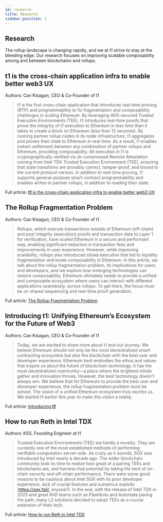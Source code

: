 ```yaml
---
id: research
title: Research
sidebar_position: 2
---
```


## Research

The rollup landscape is changing rapidly, and we at t1 strive to stay at the bleeding edge. Our research focuses on improving scalable composability among and between blockchains and rollups.

## **t1** is the cross-chain application infra to enable better web3 UX

Authors: Can Kisagun, CEO & Co-Founder of t1

> t1 is the first cross-chain application that introduces real-time proving (RTP) and programmability to fix fragmentation and composability challenges in scaling Ethereum. By leveraging AVS-secured Trusted Execution Environments (TEE), t1 introduces real-time proofs that prove the integrity of t1 execution to Ethereum in less time than it takes to create a block on Ethereum (less than 12 seconds). By running partner rollup nodes in its node infrastructure, t1 aggregates and proves their state to Ethereum in real-time. As a result, t1 enables instant settlement between any combination of partner rollups and Ethereum, providing composability. All execution in t1 is cryptographically verified via zk-compressed Remote Attestation coming from Intel TDX Trusted Execution Environment (TEE), ensuring that state transitions are provably correct, tamper-proof, and bound to the current protocol version. In addition to real-time proving, t1 supports general-purpose smart contract programmability and enables writes to partner rollups, in addition to reading their state.

Full article: [**t1** is the cross-chain application infra to enable better web3 UX](https://t1protocol.substack.com/p/t1-is-the-cross-chain-application)

## The Rollup Fragmentation Problem

Authors: Can Kisagun, CEO & Co-Founder of t1

> Rollups, which execute transactions outside of Ethereum (off-chain) and post integrity (execution) proofs and transaction data to Layer 1 for verification, have scaled Ethereum in a secure and performant way, enabling significant reduction in transaction fees and improvements in user experience. However, while improving scalability, rollups also introduced siloed execution that led to liquidity fragmentation and broke composability in Ethereum. In this article, we talk about the rollup fragmentation problem, its implications for users and developers, and we explore how emerging technologies can restore composability. Ethereum ultimately needs to provide a unified and composable ecosystem where users can interact with different applications seamlessly, across rollups. To get there, the focus must be on shared sequencing and real-time proof generation.

Full article: [The Rollup Fragmentation Problem](https://t1protocol.substack.com/p/the-rollup-fragmentation-problem)

## Introducing **t1:** Unifying Ethereum’s Ecosystem for the Future of Web3

Authors: Can Kisagun, CEO & Co-Founder of t1

> Today, we are excited to share more about t1 and our journey. We believe Ethereum should not only be the most decentralized smart contracting ecosystem but also the blockchain with the best user and developer experience.
> Ethereum best embodies the ethos and values that inspire us about the future of blockchain technology. It has the most decentralized community—a place where the brightest minds gather and innovation thrives. However, the best technology doesn’t always win.
> We believe that for Ethereum to provide the best user and developer experience, the rollup fragmentation problem must be solved. The vision of a unified Ethereum ecosystem truly excites us. We started t1 earlier this year to make this vision a reality.

Full article: [Introducing **t1**](https://t1protocol.substack.com/p/introducing-t1-unifying-ethereums-ecosystem)

## How to run Reth in Intel TDX

Authors: KSS, Founding Engineer at t1

> Trusted Execution Environments (TEE) are hardly a novelty. They are currently one of the most established methods of performing verifiable computation server-side. As crazy as it sounds, SGX was introduced by Intel nearly a decade ago. The wider blockchain community took its time to realize how great of a pairing TEEs and blockchains are, and harness that potential by taking the best of on-chain security and off-chain performance.
> There were some good reasons to be cautious about Intel SGX with its poor developer experience, lack of crucial features and numerous exploits (https://sgx.fail/, anyone?). In the end, with the release of Intel TDX in 2023 and great RnD teams such as Flashbots and Automata paving the path, many L2 solutions decided to adopt TEEs as a crucial extension of their tech.

Full article: [How to run Reth in Intel TDX](https://t1protocol.substack.com/p/how-to-run-reth-in-intel-tdx)

